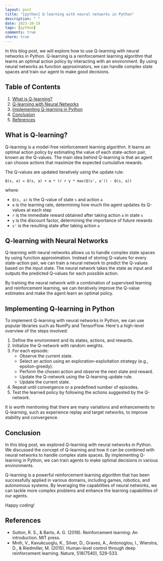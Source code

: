 ```yaml
---
layout: post
title: "[python] Q-learning with neural networks in Python"
description: " "
date: 2023-10-19
tags: [python]
comments: true
share: true
---
```


In this blog post, we will explore how to use Q-learning with neural networks in Python. Q-learning is a reinforcement learning algorithm that learns an optimal action policy by interacting with an environment. By using neural networks as function approximators, we can handle complex state spaces and train our agent to make good decisions.

## Table of Contents
1. [What is Q-learning?](#what-is-q-learning)
2. [Q-learning with Neural Networks](#q-learning-with-neural-networks)
3. [Implementing Q-learning in Python](#implementing-q-learning-in-python)
4. [Conclusion](#conclusion)
5. [References](#references)

## What is Q-learning?

Q-learning is a model-free reinforcement learning algorithm. It learns an optimal action policy by estimating the value of each state-action pair, known as the Q-values. The main idea behind Q-learning is that an agent can choose actions that maximize the expected cumulative rewards.

The Q-values are updated iteratively using the update rule:

```
Q(s, a) = Q(s, a) + α * (r + γ * max(Q(s', a')) - Q(s, a))
```

where:
- `Q(s, a)` is the Q-value of state `s` and action `a`
- `α` is the learning rate, determining how much the agent updates its Q-values at each step
- `r` is the immediate reward obtained after taking action `a` in state `s`
- `γ` is the discount factor, determining the importance of future rewards
- `s'` is the resulting state after taking action `a`

## Q-learning with Neural Networks

Q-learning with neural networks allows us to handle complex state spaces by using function approximation. Instead of storing Q-values for every state-action pair, we can train a neural network to predict the Q-values based on the input state. The neural network takes the state as input and outputs the predicted Q-values for each possible action.

By training the neural network with a combination of supervised learning and reinforcement learning, we can iteratively improve the Q-value estimates and make the agent learn an optimal policy.

## Implementing Q-learning in Python

To implement Q-learning with neural networks in Python, we can use popular libraries such as NumPy and TensorFlow. Here's a high-level overview of the steps involved:

1. Define the environment and its states, actions, and rewards.
2. Initialize the Q-network with random weights.
3. For each episode:
   - Observe the current state.
   - Select an action using an exploration-exploitation strategy (e.g., epsilon-greedy).
   - Perform the chosen action and observe the next state and reward.
   - Update the Q-network using the Q-learning update rule.
   - Update the current state.
4. Repeat until convergence or a predefined number of episodes.
5. Test the learned policy by following the actions suggested by the Q-network.

It is worth mentioning that there are many variations and enhancements to Q-learning, such as experience replay and target networks, to improve stability and convergence.

## Conclusion

In this blog post, we explored Q-learning with neural networks in Python. We discussed the concept of Q-learning and how it can be combined with neural networks to handle complex state spaces. By implementing Q-learning in Python, we can train agents to make optimal decisions in various environments.

Q-learning is a powerful reinforcement learning algorithm that has been successfully applied in various domains, including games, robotics, and autonomous systems. By leveraging the capabilities of neural networks, we can tackle more complex problems and enhance the learning capabilities of our agents.

Happy coding!

## References

- Sutton, R. S., & Barto, A. G. (2018). Reinforcement learning: An introduction. MIT press.
- Mnih, V., Kavukcuoglu, K., Silver, D., Graves, A., Antonoglou, I., Wierstra, D., & Riedmiller, M. (2015). Human-level control through deep reinforcement learning. Nature, 518(7540), 529-533.